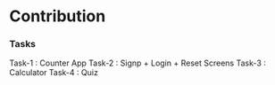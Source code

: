 # Contribution

### Tasks

Task-1 : Counter App
Task-2 : Signp + Login + Reset Screens
Task-3 : Calculator
Task-4 : Quiz 
